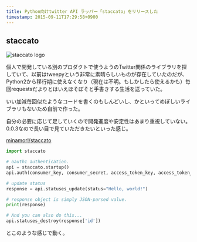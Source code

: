 ```yaml
---
title: Python向けtwitter API ラッパー「staccato」をリリースした
timestamp: 2015-09-11T17:29:58+0900
---
```


## staccato

![staccato logo](bucket/8dabb81766f30e7627b9633acd752a7f05ca63f4.png)

個人で開発している別のプロダクトで使うようのTwitter関係のライブラリを探していて、以前はtweepyという非常に素晴らしいものが存在していたのだが、Python2から移行期に使えなくなり（現在は不明。もしかしたら使えるかも）毎回requestsだよりとはいえほそぼそと手書きする生活を送っていた。

いい加減毎回似たようなコードを書くのもしんどいし、かといってめぼしいライブラリもないため自前で作った。

自分の必要に応じて足していくので開発進度や安定性はあまり重視していない。0.0.3なので長い目で見ていただきたいといった感じ。

[<span class="octicon octicon-link-external"></span> minamorl/staccato](https://github.com/minamorl/staccato/)

```python
import staccato

# oauth1 authentication.
api = staccato.startup()
api.auth(consumer_key, consumer_secret, access_token_key, access_token_secret)

# update status
response = api.statuses_update(status="Hello, world!")

# response object is simply JSON-parsed value.
print(response)

# And you can also do this...
api.statuses_destroy(response['id'])
```

とこのような感じで動く。
